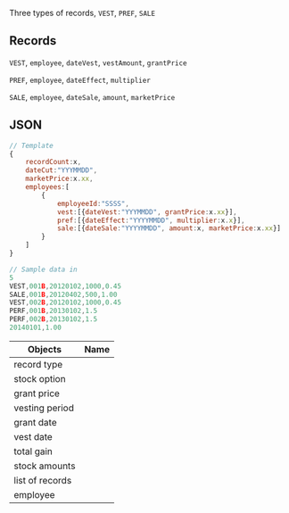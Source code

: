 Three types of records, `VEST`, `PREF`, `SALE`

## Records

`VEST`, `employee`, `dateVest`, `vestAmount`, `grantPrice`

`PREF`, `employee`, `dateEffect`, `multiplier`

`SALE`, `employee`, `dateSale`, `amount`, `marketPrice`

## JSON


```javascript
// Template
{
	recordCount:x, 
	dateCut:"YYYMMDD", 
	marketPrice:x.xx, 
	employees:[
		{
			employeeId:"SSSS",
			vest:[{dateVest:"YYYMMDD", grantPrice:x.xx}], 
			pref:[{dateEffect:"YYYYMMDD", multiplier:x.x}], 
			sale:[{dateSale:"YYYYMMDD", amount:x, marketPrice:x.xx}]
		}
	]
}

// Sample data in
5
VEST,001B,20120102,1000,0.45
SALE,001B,20120402,500,1.00
VEST,002B,20120102,1000,0.45
PERF,001B,20130102,1.5
PERF,002B,20130102,1.5
20140101,1.00


```


Objects | Name
--- | ---
record type |
stock option | 
grant price |
vesting period |
grant date |
vest date |
total gain |
stock amounts |
list of records |
employee |


